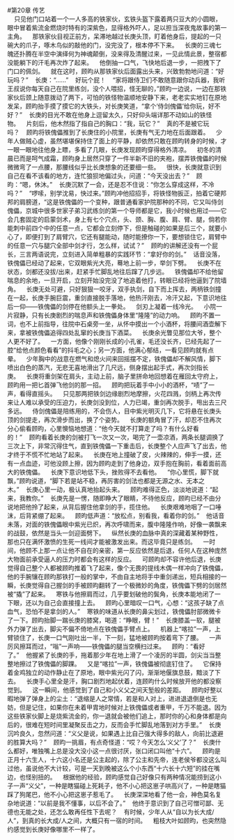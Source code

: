 #第20章 传艺<br />    只见他门口站着一个一人多高的铁家伙，玄铁头盔下露着两只豆大的小圆眼，眼中冒着紫流金燃烧时特有的深紫色，显得格外吓人，足以担当深夜鬼故事的第一主角。    那铁家伙目视正前方，呆滞地越过长庚头顶，盯着他身后，提起的一只碗大的爪子，啄木鸟似的敲他的门，没完没了，根本停不下来。    长庚的三魂七魄还扑腾在半空中演绎何为神魂颠倒，没来得及清醒过来，一见此情此景，整宿都没能躺下的汗毛再次炸了起来。    他倒抽一口气，飞快地后退一步，一把拽下了门口的佩剑。    就在这时，顾昀从那铁家伙后面露出头来，兴致勃勃地问道：“好玩吗？”    长庚：“……”    好玩个屁！    “家将跟侍卫们不敢随意跟你动兵器，我听王叔说你每天自己在院里练剑，没个人喂招，怪无聊的，”顾昀一边说，一边在那铁家伙后颈上随意拨动了两下，可怕的铁怪物温顺地安静下来，老老实实地钉在原地发呆，顾昀抬手摸了摸它的大铁头，对长庚笑道，“拿个‘侍剑傀儡’给你玩，好不好？”    长庚的目光不敢在他身上逗留太久，只好仰头端详那不动如山的铁怪物。    片刻后，他木然指了指自己的胸口：“我，玩它？”    真的不是被它玩吗？    顾昀将铁傀儡推到了长庚住的小院里，长庚有气无力地在后面跟着。    少年人做贼心虚，虽然堪堪保持住了面上的平静，却依然只敢在顾昀转身的时候，才一眼一眼地往他身上瞟，多看了几眼，长庚发现顾昀穿得格外清凉。    初冬的清晨已而是呵气成霜，顾昀身上居然只穿了一件半新不旧的夹袍，摆弄铁傀儡的时候微微弯了一点腰，那腰线似乎比长庚想象的还要细一些。    很快，长庚就意识到自己在看不该看的地方，连忙狼狈地偏过头，问道：“今天没出去？”    顾昀：“嗯，休沐。”    长庚沉默了一会，还是忍不住说：“你怎么穿成这样，不冷吗？”    “啰嗦，别学沈易，快过来。”顾昀冲他招招手，将铁怪物扳正，拍着它硬邦邦的肩膀道，“这是铁傀儡的一个变种，跟普通看家护院那种的不同，它又叫侍剑傀儡，京城中很多世家子弟习武练剑的第一个导师都是它，我小时候也用过——它会几套固定的启蒙剑术，身上有七个穴点，头、颈、胸、腹、肩、臂、腿，倘若你能刺中前四个中的任意一点，它都会立刻停下，但是触碰的如果是后三个，就要小心了，即便打到了肩臂穴，它还有腿能动，随时能撩你一下，要想锁住它，肩臂中的任意一穴与腿穴全部中剑才行，怎么样，试试？”    顾昀的讲解还没有一个屁长，三言两语说完，立刻进入简单粗暴的实践环节：“拿好你的剑。”    话音没落，铁傀儡已经动了起来，它双眼紫光大亮，蓦地上前一步，举剑下劈。    长庚不在状态，剑都还没拔/出来，赶紧手忙脚乱地往后蹿了几步远。    铁傀儡却不给他留喘息的余地，一旦开启，立刻开始没完没了地追着他打，转眼已经将他逼到了院墙角。    长庚无处可避，只好狠狠一咬牙，双手执剑，自下而上挥去，两柄铁剑撞在一起，长庚手腕巨震，重剑直接脱手落地，他热汗刚去，冷汗又起，下意识地往后一仰——铁傀儡的剑停在他额头上一拳处。    剑刃上凝着一线冷光。    小院一片寂静，只有长庚剧烈的喘息声和铁傀儡身体里“隆隆”的动力响。    顾昀不置一词，也不上前指导，往院中石桌旁一坐，从怀中摸出一个小酒杯，将腰间酒壶解下来，拿被铁傀儡追得四处乱窜的长庚当下酒菜。    长庚余光瞥见那位大爷，整个人更不好了。    一方面，他像个刚刚长成的小孔雀，毛还没长齐，已经先起了一腔“给他点颜色看看”的抖毛之心；另一方面，他满心郁结，一看见顾昀就有点晕。    少年胸中的战意在燃气和熄火间来回摇摆不定，铁傀儡却不解风情，脚下喷出白色的蒸汽，无悲无喜地滑出了几尺远，侧身摆出起手式，再次剑指长庚。    长庚将重剑架在肩头，主动上前，脑子里拼命地回想着在雁回太守府上，顾昀用一把匕首弹飞他剑的那一招。    顾昀把玩着手中小小的酒杯，“啧”了一声，看得直摇头。    只见那两把铁剑边缘剧烈地摩擦，火花四溅，剑柄上再次传来让人难以承受的压迫力，长庚剑没到位，人力已竭，重剑再次脱手，甩出去三尺多远。    侍剑傀儡是陪练用的，不会伤人，目中紫光明灭几下，它将悬在长庚头顶的剑提走，再次滑步而出，换了个姿势。    长庚的额角冒了汗，却忍不住再次分心偷看顾昀，心里懊恼地想道：“他今天就不打算走了吗？有什么好看的！”    顾昀看着长庚的剑被打飞一次又一次，喝完了一壶凉酒，两条长腿调换了三次上下，非常沉得住气，直到铁傀儡一下重击后，长庚整个人应声飞了出去，他才终于不慌不忙地站了起来。    长庚在地上撞破了皮，火辣辣的，伸手一摸，还有一点血迹，可他没顾上擦，因为顾昀走到了他身边，双手抱在胸前，看着面前高大的铁傀儡。    长庚下意识地低下头，挫败得不去看他。    “你心里慌，脚下就飘，”顾昀说道，“脚下若是站不稳，再厉害的剑法也都是无源之水、无本之木。”    长庚心里一动，极认真地抬起头来。    顾昀难得正色，淡淡地说道：“起来，我教你。”    长庚先是一愣，随即睁大了眼睛，不待他反应，顾昀已经不由分说地把他拎了起来，从背后握住他拿剑的手，揽住他。    长庚艰难地咽了一口唾沫，后背紧绷了起来。    顾昀低声道：“放松点，别看我，看着你的剑。”    他话音未落，对面的铁傀儡眼中紫光已炽，再次呼啸而来，腹中隆隆作响，好像一袭飘来的战鼓，依然是当头一剑迎面劈下。    纵然长庚的血脉中真的深藏着某种野性，那也只在满怀激愤的生死一线间才能被激发出来。而这毕竟只是练剑。    一时间，他顾不上那一点让他不自在的亲密，第一反应依然是后退，任何人在这种庞然大物面前承受逼人的压力时都会有这样的反应。    可顾昀却不容许他后退，长庚觉得自己整个人都被顾昀推着飞了起来，像个无畏的提线木偶一样冲向了铁傀儡，他的手腕镶在顾昀那铁打一般的掌中，不由自主地将手中重剑递出，短兵相接的一瞬，长庚觉得自己握剑的手被顾昀翻转了一个极微妙的角度，铁傀儡下劈的剑居然被“撬”了起来。    寒铁与他擦肩而过，几乎要划破他的鬓角，长庚本能地闭了一下眼，还以为自己会直接撞上去。    顾昀心里暗叹一口气，心想：“这孩子缺了点血气，恐怕不是拿剑的人。”    寒铁的味道从长庚的鼻尖划过，铁傀儡肘部微微卡了一下。顾昀抬脚一踹长庚的膝窝，喝道：“睁眼，臂！”    长庚膝盖一软，腿被外力弹了出去，脚尖不偏不倚地点在铁傀儡手臂点上。    机器上“喀拉”一声，上臂锁住了，长庚一口气刚吐出一半，下一刻，猛地被顾昀按着弯下了腰。    一声厉风擦耳而过，“嗡”一声响——铁傀儡的腿当空横扫过来。    顾昀：“看好了。”    他握紧了长庚的手，拖着那少年在地上滑了一个凌厉的半圆，剑尖当当整整地擦过了铁傀儡的脚踝。    又是“喀拉”一声，铁傀儡被彻底钉住了。    它保持着金鸡独立的动作静止在了原地，眼中紫光闪了闪，渐渐地偃旗息鼓，黯淡了下去。    长庚手心里全是汗，胸口剧烈地起伏着，连顾昀什么时候放开他的都没察觉到。    这一瞬间，他感觉到了自己和小义父之间天堑般的差距。    顾昀好整以暇地弹了弹身上的尘土：“退缩是人之常情，若是和人对上，进进退退倒是也无妨，但是记住，如果你在未着甲胄地时候对上铁傀儡或者重甲，千万不能退。因为这些铁家伙脚上是烧紫流金的，你一退就会被他们追上，那时你的心和身体都是向后的，很难在短时间里凝聚反击之力，反而会手忙脚乱地落到对方手里。”    长庚沉吟良久，忽然问道：“义父是说，如果遇上比自己强大得多的敌人，向前比退避的胜算大吗？”    顾昀一挑眉，有点奇怪道：“哎？今天怎么‘义父’了？”    长庚什么都好，唯独嘴上总是没大没小这一点很讨厌，张口闭口叫他“十六”。    顾昀是正月十六生人，十六这小名还是公主起的，除了公主和先帝，连老侯爷都没这么叫过他，虽说他不大计较，可是一天到晚被这么个小东西“十六长十六短”的挂在嘴边，也怪别扭的。    根据他的经验，顾昀感觉自己好像只有两种情况能捞到这小子一声“义父”，一种是瞎猫碰上死耗子，他不小心把这崽子哄高兴了，一种是瞎猫踩了狗尾巴，他不小心把这崽子惹毛了。    长庚深深地看了他一会，神色莫名复杂地说道：“以前是我不懂事，以后不会了。”    他终于意识到了自己可憎可鄙、无德也无能之处，还怎么敢再任性下去呢？    有时候，少年人从“自以为长大成/人”，到真的长大成/人之间，大概只有一宿的时间。    粗枝大叶如顾昀，也突然隐约感觉到长庚好像哪里不一样了。